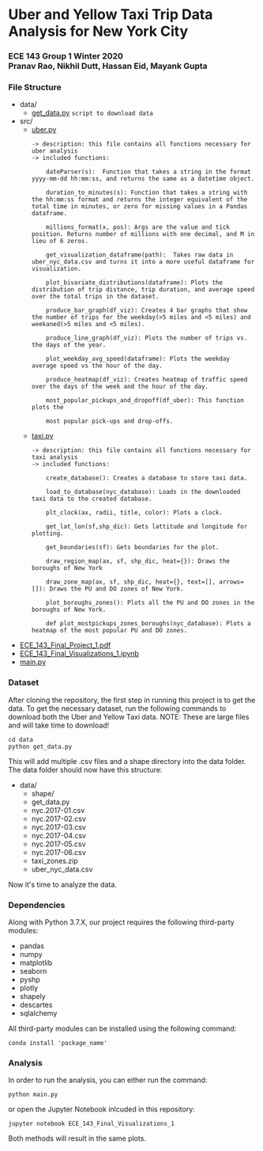 # Uber and Yellow Taxi Trip Data Analysis for New York City
### ECE 143 Group 1 Winter 2020 <br> Pranav Rao, Nikhil Dutt, Hassan Eid, Mayank Gupta


### File Structure
* data/
    * [get_data.py](https://github.com/hmeid/ECE-143-Project-Group-1/blob/master/data/get_data.py)
        `script to download data`
* src/
    * [uber.py](https://github.com/hmeid/ECE-143-Project-Group-1/blob/master/src/uber.py)<br>
        ```
        -> description: this file contains all functions necessary for uber analysis
        -> included functions:
            
            dateParser(s):  Function that takes a string in the format yyyy-mm-dd hh:mm:ss, and returns the same as a datetime object.

            duration_to_minutes(s): Function that takes a string with the hh:mm:ss format and returns the integer equivalent of the total time in minutes, or zero for missing values in a Pandas dataframe.

            millions_format(x, pos): Args are the value and tick position. Returns number of millions with one decimal, and M in lieu of 6 zeros.

            get_visualization_dataframe(path):  Takes raw data in uber_nyc_data.csv and turns it into a more useful dataframe for visualization.

            plot_bivariate_distributions(dataframe): Plots the distribution of trip distance, trip duration, and average speed over the total trips in the dataset.

            produce_bar_graph(df_viz): Creates 4 bar graphs that show the number of trips for the weekday(>5 miles and <5 miles) and weekaned(>5 miles and <5 miles).

            produce_line_graph(df_viz): Plots the number of trips vs. the days of the year.

            plot_weekday_avg_speed(dataframe): Plots the weekday average speed vs the hour of the day.

            produce_heatmap(df_viz): Creates heatmap of traffic speed over the days of the week and the hour of the day.

            most_popular_pickups_and_dropoff(df_uber): This function plots the 
            
            most popular pick-ups and drop-offs.
        ```
    * [taxi.py](https://github.com/hmeid/ECE-143-Project-Group-1/blob/master/src/taxi.py)<br>
        ```
        -> description: this file contains all functions necessary for taxi analysis
        -> included functions:

            create_database(): Creates a database to store taxi data.

            load_to_database(nyc_database): Loads in the downloaded taxi data to the created database.

            plt_clock(ax, radii, title, color): Plots a clock.

            get_lat_lon(sf,shp_dic): Gets lattitude and longitude for plotting.

            get_boundaries(sf): Gets boundaries for the plot.

            draw_region_map(ax, sf, shp_dic, heat={}): Draws the boroughs of New York

            draw_zone_map(ax, sf, shp_dic, heat={}, text=[], arrows=[]): Draws the PU and DO zones of New York.

            plot_boroughs_zones(): Plots all the PU and DO zones in the boroughs of New York.

            def plot_mostpickups_zones_boroughs(nyc_database): Plots a heatmap of the most popular PU and DO zones.
        ```
* [ECE_143_Final_Project_1.pdf](https://github.com/hmeid/ECE-143-Project-Group-1/blob/master/ECE_143_Final_Project_1.pdf)
* [ECE_143_Final_Visualizations_1.ipynb](https://github.com/hmeid/ECE-143-Project-Group-1/blob/master/ECE_143_Final_Visualizations_1.ipynb)
* [main.py](https://github.com/hmeid/ECE-143-Project-Group-1/blob/master/main.py)

### Dataset
After cloning the repository, the first step in running this project is to get the data. To get the necessary dataset, run the following commands to download both the Uber and Yellow Taxi data. NOTE: These are large files and will take time to download!

```
cd data
python get_data.py
```
This will add multiple .csv files and a shape directory into the data folder. The data folder should now have this structure: <br>
* data/
   * shape/
   * get_data.py
   * nyc.2017-01.csv
   * nyc.2017-02.csv
   * nyc.2017-03.csv
   * nyc.2017-04.csv
   * nyc.2017-05.csv
   * nyc.2017-06.csv
   * taxi_zones.zip
   * uber_nyc_data.csv
   
Now it's time to analyze the data.

### Dependencies
Along with Python 3.7.X, our project requires the following third-party modules:
* pandas
* numpy
* matplotlib
* seaborn
* pyshp
* plotly
* shapely
* descartes
* sqlalchemy

All third-party modules can be installed using the following command:
```
conda install 'package_name'
```

### Analysis
In order to run the analysis, you can either run the command:
```
python main.py
```
or open the Jupyter Notebook inlcuded in this repository:
```
jupyter notebook ECE_143_Final_Visualizations_1
```
Both methods will result in the same plots.
